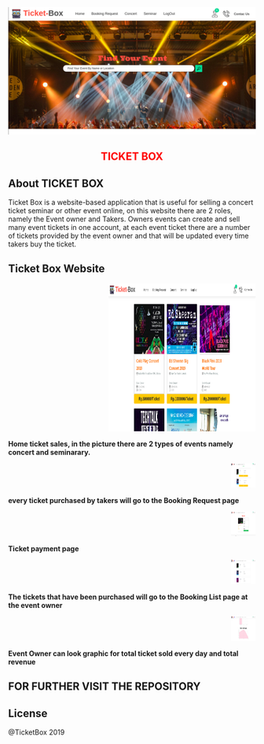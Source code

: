 <p align="center"><img src="https://raw.githubusercontent.com/RezaNum1/ticketbox/master/public/assets/images/ticketbox1.png"></p>

<h2 align="center" style="color:red">
TICKET BOX
</p>

## About TICKET BOX

Ticket Box is a website-based application that is useful for selling a concert ticket seminar or other event online, on this website there are 2 roles, namely the Event owner and Takers. Owners events can create and sell many event tickets in one account, at each event ticket there are a number of tickets provided by the event owner and that will be updated every time takers buy the ticket.

## Ticket Box Website
<p align="right">
<img src="https://raw.githubusercontent.com/RezaNum1/ticketbox/master/public/assets/images/ticket2.png" style="width:300px; height:300px;"></p>

<p style="font-weight:bold">Home ticket sales, in the picture there are 2 types of events namely concert and seminarary.</p>

<p align="right"><img src="https://raw.githubusercontent.com/RezaNum1/ticketbox/master/public/assets/images/ticket6.png" style="width:50px; height:50px"></p>

<p style="font-weight:bold">every ticket purchased by takers will go to the Booking Request page</p>


<p align="right"><img src="https://raw.githubusercontent.com/RezaNum1/ticketbox/master/public/assets/images/ticket4.png" style="width:50px; height:50px"></p>

<p style="font-weight:bold">Ticket payment page</p>

<p align="right"><img src="https://raw.githubusercontent.com/RezaNum1/ticketbox/master/public/assets/images/ticket9.png" style="width:50px; height:50px"></p>

<p style="font-weight:bold">The tickets that have been purchased will go to the Booking List page at the event owner</p>

<p align="right"><img src="https://raw.githubusercontent.com/RezaNum1/ticketbox/master/public/assets/images/ticket8.png" style="width:50px; height:50px"></p>

<p style="font-weight:bold">Event Owner can look graphic for total ticket sold every day and total revenue</p>


## FOR FURTHER VISIT THE REPOSITORY 

## License

@TicketBox 2019
